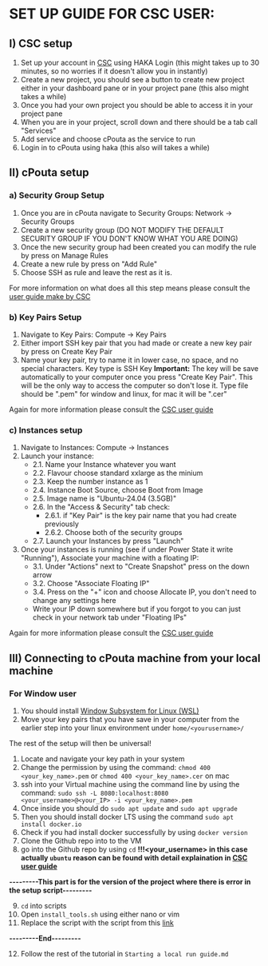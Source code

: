 # SET UP GUIDE FOR CSC USER:

## I) CSC setup

1. Set up your account in [CSC](https://my.csc.fi/welcome) using HAKA Login (this might takes up to 30 minutes, so no worries if it doesn't allow you in instantly)
2. Create a new project, you should see a button to create new project either in your dashboard pane or in your project pane (this also might takes a while)
3. Once you had your own project you should be able to access it in your project pane
4. When you are in your project, scroll down and there should be a tab call "Services"
5. Add service and choose cPouta as the service to run
6. Login in to cPouta using haka (this also will takes a while)

## II) cPouta setup

### a) Security Group Setup
1. Once you are in cPouta navigate to Security Groups: Network -> Security Groups
2. Create a new security group (DO NOT MODIFY THE DEFAULT SECURITY GROUP IF YOU DON'T KNOW WHAT YOU ARE DOING)
3. Once the new security group had been created you can modify the rule by press on Manage Rules
4. Create a new rule by press on "Add Rule"
5. Choose SSH as rule and leave the rest as it is.

For more information on what does all this step means please consult the [user guide make by CSC](https://docs.csc.fi/cloud/pouta/launch-vm-from-web-gui/#setting-up-ssh-keys)

### b) Key Pairs Setup
1. Navigate to Key Pairs: Compute -> Key Pairs
2. Either import SSH key pair that you had made or create a new key pair by press on Create Key Pair
3. Name your key pair, try to name it in lower case, no space, and no special characters. Key type is SSH Key
**Important:** The key will be save automatically to your computer once you press "Create Key Pair". This will be the only way to access the computer so don't lose it. Type file should be ".pem" for window and linux, for mac it will be ".cer"

Again for more information please consult the [CSC user guide](https://docs.csc.fi/cloud/pouta/launch-vm-from-web-gui/#setting-up-ssh-keys)

### c) Instances setup
1. Navigate to Instances: Compute -> Instances
2. Launch your instance:
    - 2.1. Name your Instance whatever you want
    - 2.2. Flavour choose standard xxlarge as the minium
    - 2.3. Keep the number instance as 1
    - 2.4. Instance Boot Source, choose Boot from Image 
    - 2.5. Image name is "Ubuntu-24.04 (3.5GB)"
    - 2.6. In the "Access & Security" tab check:
        - 2.6.1. if "Key Pair" is the key pair name that you had create previously
        - 2.6.2. Choose both of the security groups
    - 2.7. Launch your Instances by press "Launch"
3. Once your instances is running (see if under Power State it write "Running"), Associate your machine with a floating IP:
    - 3.1. Under "Actions" next to "Create Snapshot" press on the down arrow
    - 3.2. Choose "Associate Floating IP"
    - 3.4. Press on the "+" icon and choose Allocate IP, you don't need to change any settings here
    - Write your IP down somewhere but if you forgot to you can just check in your network tab under "Floating IPs"

Again for more information please consult the [CSC user guide](https://docs.csc.fi/cloud/pouta/launch-vm-from-web-gui/#setting-up-ssh-keys)

## III) Connecting to cPouta machine from your local machine

### For Window user

1. You should install [Window Subsystem for Linux (WSL)](https://learn.microsoft.com/en-us/windows/wsl/install)
2. Move your key pairs that you have save in your computer from the earlier step into your linux environment under `home/<yourusername>/`

The rest of the setup will then be universal!

1. Locate and navigate your key path in your system
2. Change the permission by using the command: `chmod 400 <your_key_name>.pem` or `chmod 400 <your_key_name>.cer` on mac
3. ssh into your Virtual machine using the command line by using the command: `sudo ssh -L 8080:localhost:8080 <your_username>@<your_IP> -i <your_key_name>.pem`
4. Once inside you should do `sudo apt update` and `sudo apt upgrade`
5. Then you should install docker LTS using the command `sudo apt install docker.io`
6. Check if you had install docker successfully by using `docker version`
7. Clone the Github repo into to the VM
8. go into the Github repo by using `cd`
**!!!<your_username> in this case actually `ubuntu` reason can be found with detail explaination in [CSC user guide](https://docs.csc.fi/cloud/pouta/connecting-to-vm/)**

**\---------This part is for the version of the project where there is error in the setup script\---------**

9. `cd` into scripts
10. Open `install_tools.sh` using either nano or vim
11. Replace the script with the script from this [link](https://github.com/makotosoul/oss-mlops-platform/blob/main/scripts/install_tools.sh)

**\---------End\---------**

12. Follow the rest of the tutorial in `Starting a local run guide.md`
